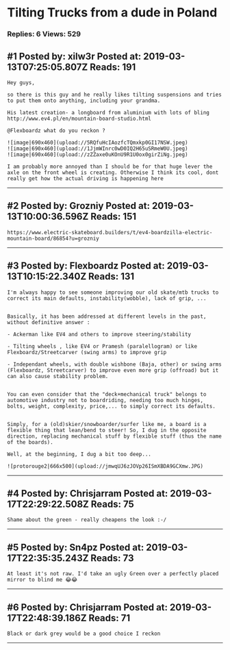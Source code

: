 # Tilting Trucks from a dude in Poland

### Replies: 6 Views: 529

## \#1 Posted by: xilw3r Posted at: 2019-03-13T07:25:05.807Z Reads: 191

```
Hey guys,

so there is this guy and he really likes tilting suspensions and tries to put them onto anything, including your grandma.

His latest creation- a longboard from aluminium with lots of bling
http://www.ev4.pl/en/mountain-board-studio.html

@Flexboardz what do you reckon ?

![image|690x460](upload://5RQfuHcIAozfcTQmxkp0GI17NSW.jpeg) 
![image|690x460](upload://1JjmWInrc0wD0IQ2H65uSRmeW0U.jpeg) 
![image|690x460](upload://zZZaxe0uKOnU9R1U0ox0girZiNg.jpeg)

I am probably more annoyed than I should be for that huge lever the axle on the front wheel is creating. Otherwise I think its cool, dont really get how the actual driving is happening here
```

---
## \#2 Posted by: Grozniy Posted at: 2019-03-13T10:00:36.596Z Reads: 151

```
https://www.electric-skateboard.builders/t/ev4-boardzilla-electric-mountain-board/86854?u=grozniy
```

---
## \#3 Posted by: Flexboardz Posted at: 2019-03-13T10:15:22.340Z Reads: 131

```
I'm always happy to see someone improving our old skate/mtb trucks to correct its main defaults, instability(wobble), lack of grip, ...


Basically, it has been addressed at different levels in the past, without definitive answer :

- Ackerman like EV4 and others to improve steering/stability

- Tilting wheels , like EV4 or Pramesh (paralellogram) or like Flexboardz/Streetcarver (swing arms) to improve grip

- Independant wheels, with double wishbone (Baja, other) or swing arms (Flexboardz, Streetcarver) to improve even more grip (offroad) but it can also cause stability problem.


You can even consider that the "deck+mechanical truck" belongs to automotive industry not to boardriding, needing too much hinges, bolts, weight, complexity, price,... to simply correct its defaults.


Simply, for a (old)skier/snowboarder/surfer like me, a board is a flexible thing that lean/bend to steer! So, I dug in the opposite direction, replacing mechanical stuff by flexible stuff (thus the name of the boards).

Well, at the beginning, I dug a bit too deep...

![protorouge2|666x500](upload://jmwqUJ6zJOVp26ISmXBDA9GCXmw.JPG)
```

---
## \#4 Posted by: Chrisjarram Posted at: 2019-03-17T22:29:22.508Z Reads: 75

```
Shame about the green - really cheapens the look :-/
```

---
## \#5 Posted by: Sn4pz Posted at: 2019-03-17T22:35:35.243Z Reads: 73

```
At least it's not raw. I'd take an ugly Green over a perfectly placed mirror to blind me 😂😂
```

---
## \#6 Posted by: Chrisjarram Posted at: 2019-03-17T22:48:39.186Z Reads: 71

```
Black or dark grey would be a good choice I reckon
```

---

